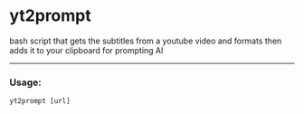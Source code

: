 # yt2prompt
bash script that gets the subtitles from a youtube video and formats then adds it to your clipboard for prompting AI

---
### Usage:

```yt2prompt [url]```
